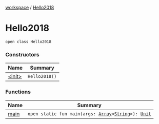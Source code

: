 [workspace](../index.md) / [Hello2018](./index.md)

# Hello2018

`open class Hello2018`

### Constructors

| Name | Summary |
|---|---|
| [&lt;init&gt;](-init-.md) | `Hello2018()` |

### Functions

| Name | Summary |
|---|---|
| [main](main.md) | `open static fun main(args: `[`Array`](https://kotlinlang.org/api/latest/jvm/stdlib/kotlin/-array/index.html)`<`[`String`](https://kotlinlang.org/api/latest/jvm/stdlib/kotlin/-string/index.html)`>): `[`Unit`](https://kotlinlang.org/api/latest/jvm/stdlib/kotlin/-unit/index.html) |
